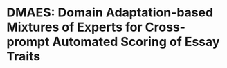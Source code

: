 # DMAES: Domain Adaptation-based Mixtures of Experts for Cross-prompt Automated Scoring of Essay Traits

